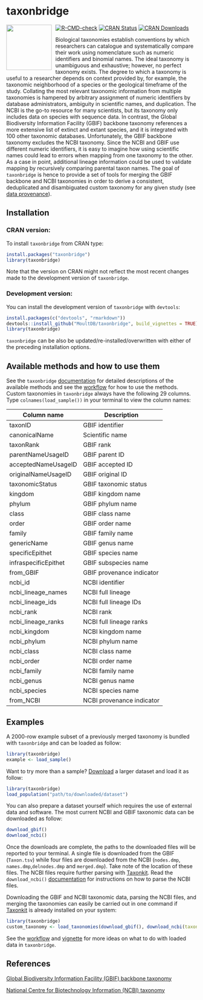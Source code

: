 
# taxonbridge
<img src="https://github.com/MoultDB/taxonbridge/blob/master/taxonbridge_logo.png" align="left" style="margin: 0px 10px 0px 0px;" alt="" width="120"></img>
<!-- badges: start -->
[![R-CMD-check](https://github.com/MoultDB/taxonbridge/actions/workflows/main.yml/badge.svg)](https://github.com/MoultDB/taxonbridge/actions/workflows/main.yml)
[![CRAN Status](https://www.r-pkg.org/badges/version/taxonbridge)](https://CRAN.R-project.org/package=taxonbridge)
[![CRAN Downloads](https://cranlogs.r-pkg.org/badges/grand-total/taxonbridge)](https://cran.r-project.org/package=taxonbridge)
<!-- badges: end -->

Biological taxonomies establish conventions by which researchers can catalogue and systematically compare their work using nomenclature such as numeric identifiers and binomial names. The ideal taxonomy is unambiguous and exhaustive; however, no perfect taxonomy exists. The degree to which a taxonomy is useful to a researcher depends on context provided by, for example, the taxonomic neighborhood of a species or the geological timeframe of the study. Collating the most relevant taxonomic information from multiple taxonomies is hampered by arbitrary assignment of numeric identifiers by database administrators, ambiguity in scientific names, and duplication. The NCBI is the go-to resource for many scientists, but its taxonomy only includes data on species with sequence data. In contrast, the Global Biodiversity Information Facility (GBIF) backbone taxonomy references a more extensive list of extinct and extant species, and it is integrated with 100 other taxonomic databases. Unfortunately, the GBIF backbone taxonomy excludes the NCBI taxonomy. Since the NCBI and GBIF use different numeric identifiers, it is easy to imagine how using scientific names could lead to errors when mapping from one taxonomy to the other. As a case in point, additional lineage information could be used to validate mapping by recursively comparing parental taxon names. The goal of `taxonbridge` is hence to provide a set of tools for merging the GBIF backbone and NCBI taxonomies in order to derive a consistent, deduplicated and disambiguated custom taxonomy for any given study (see [data provenance](https://github.com/MoultDB/taxonbridge/blob/master/taxonbridge_data_provenance.pdf)).

## Installation

### CRAN version:

To install `taxonbridge` from CRAN type:

``` r
install.packages("taxonbridge")
library(taxonbridge)
```

Note that the version on CRAN might not reflect the most recent changes made to the development version of `taxonbridge`.

### Development version:

You can install the development version of `taxonbridge` with `devtools`:

``` r
install.packages(c("devtools", "rmarkdown"))
devtools::install_github("MoultDB/taxonbridge", build_vignettes = TRUE)
library(taxonbridge)
```

`taxonbridge` can be also be updated/re-installed/overwritten with either of the preceding installation options. 

## Available methods and how to use them

See the `taxonbridge` [documentation](https://rdocumentation.org/packages/taxonbridge/) for detailed descriptions of the available methods and see the [workflow](https://github.com/MoultDB/taxonbridge/blob/master/taxonbridge_workflow.pdf) for how to use the methods. Custom taxonomies in `taxonbridge` always have the following 29 columns. Type `colnames(load_sample())` in your terminal to view the column names:

Column name  		 	| Description
-----------------------	| -------------
taxonID				 	| GBIF identifier
canonicalName		 	| Scientific name 
taxonRank			 	| GBIF rank
parentNameUsageID	 	| GBIF parent ID
acceptedNameUsageID	 	| GBIF accepted ID
originalNameUsageID	 	| GBIF original ID
taxonomicStatus		 	| GBIF taxonomic status
kingdom  			 	| GBIF kingdom name
phylum  			 	| GBIF phylum name
class  				 	| GBIF class name
order 				 	| GBIF order name
family  			 	| GBIF family name
genericName  		 	| GBIF genus name
specificEpithet 	    | GBIF species name
infraspecificEpithet	| GBIF subspecies name	
from_GBIF 			 	| GBIF provenance indicator	
ncbi_id  				| NCBI identifier			
ncbi_lineage_names 		| NCBI full lineage
ncbi_lineage_ids		| NCBI full lineage IDs
ncbi_rank  				| NCBI rank
ncbi_lineage_ranks		| NCBI full lineage ranks
ncbi_kingdom			| NCBI kingdom name
ncbi_phylum				| NCBI phylum name
ncbi_class				| NCBI class name
ncbi_order				| NCBI order name
ncbi_family				| NCBI family name
ncbi_genus				| NCBI genus name
ncbi_species			| NCBI species name
from_NCBI				| NCBI provenance indicator

## Examples

A 2000-row example subset of a previously merged taxonomy is bundled with `taxonbridge` and can be loaded as follow:

``` r
library(taxonbridge)
example <- load_sample()
```

Want to try more than a sample? [Download](https://drive.google.com/file/d/1gpvm9QKdOcuGo_cIXPkAgGlB-qfKZZU6/view?usp=sharing) a larger dataset and load it as follow:

``` r
library(taxonbridge)
load_population("path/to/downloaded/dataset")
```
You can also prepare a dataset yourself which requires the use of external data and software. The most current NCBI and GBIF taxonomic data can be downloaded as follow:

``` r
download_gbif()
download_ncbi()
```

Once the downloads are complete, the paths to the downloaded files will be reported to your terminal. A single file is downloaded from the GBIF (`Taxon.tsv`) while four files are downloaded from the NCBI (`nodes.dmp`, `names.dmp`,`delnodes.dmp` and `merged.dmp`). Take note of the location of these files. The NCBI files require further parsing with [Taxonkit](https://bioinf.shenwei.me/taxonkit/download/). Read the `download_ncbi()` [documentation](https://rdocumentation.org/packages/taxonbridge/) for instructions on how to parse the NCBI files.

Downloading the GBIF and NCBI taxonomic data, parsing the NCBI files, and merging the taxonomies can easily be carried out in one command if [Taxonkit](https://bioinf.shenwei.me/taxonkit/download/) is already installed on your system: 
``` r
library(taxonbridge)
custom_taxonomy <- load_taxonomies(download_gbif(), download_ncbi(taxonkitpath = "/path/to/taxonkit"))
```

See the [workflow](https://github.com/MoultDB/taxonbridge/blob/master/taxonbridge_workflow.pdf) and [vignette](https://CRAN.R-project.org/package=taxonbridge) for more ideas on what to do with loaded data in `taxonbridge`.

## References

[Global Biodiversity Information Facility (GBIF) backbone taxonomy](https://hosted-datasets.gbif.org/datasets/backbone/current/)

[National Centre for Biotechnology Information (NCBI) taxonomy](https://ftp.ncbi.nlm.nih.gov/pub/taxonomy/)
